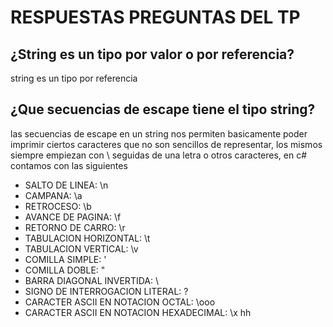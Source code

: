 # RESPUESTAS PREGUNTAS DEL TP
## ¿String es un tipo por valor o por referencia?
string es un tipo por referencia
## ¿Que secuencias de escape tiene el tipo string?
las secuencias de escape en un string nos permiten basicamente poder imprimir ciertos caracteres que no son sencillos de representar, los mismos siempre empiezan con \ seguidas de una letra o otros caracteres, en c# contamos con las siguientes
- SALTO DE LINEA: \n
- CAMPANA: \a
- RETROCESO: \b
- AVANCE DE PAGINA: \f
- RETORNO DE CARRO: \r
- TABULACION HORIZONTAL: \t
- TABULACION VERTICAL: \v
- COMILLA SIMPLE: \'
- COMILLA DOBLE: \"
- BARRA DIAGONAL INVERTIDA: \\
- SIGNO DE INTERROGACION LITERAL: \?
- CARACTER ASCII EN NOTACION OCTAL: \ooo
- CARACTER ASCII EN NOTACION HEXADECIMAL: \x hh